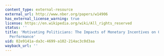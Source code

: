 ```yaml
---
content_type: external-resource
external_url: http://www.nber.org/papers/w14906
has_external_license_warning: true
license: https://en.wikipedia.org/wiki/All_rights_reserved
status: ''
title: 'Motivating Politicians: The Impacts of Monetary Incentives on Quality and
  Performance'
uid: 02e9141a-da3c-4699-a102-214ac3c0d3aa
wayback_url: ''
---
```


